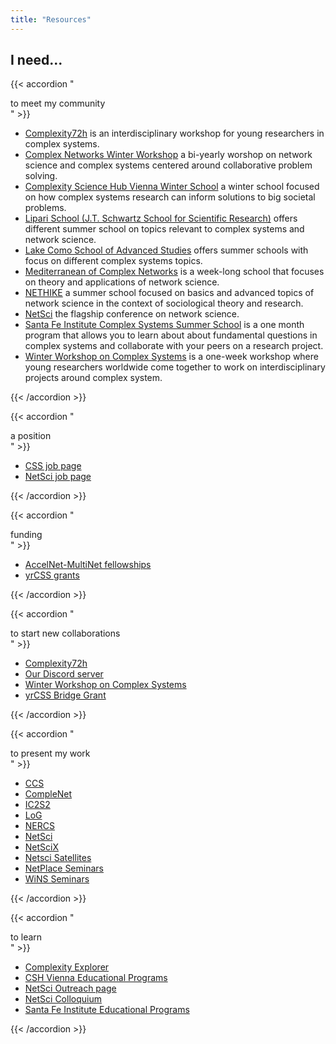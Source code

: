 ```yaml
---
title: "Resources"
---
```



## I need...

{{< accordion  "<div><i class='fa-solid fa-users pr-4'></i>to meet my community</div>" >}}

- [Complexity72h](https://complexity72h.com) is an interdisciplinary workshop for young researchers in complex systems.
- [Complex Networks Winter Workshop](https://cmplxsys.w3.uvm.edu/events/cnww/) a bi-yearly worshop on network science and complex systems centered around collaborative problem solving.
- [Complexity Science Hub Vienna Winter School](https://csh.ac.at/education/winterschool/) a winter school focused on how complex systems research can inform solutions to big societal problems. 
- [Lipari School (J.T. Schwartz School for Scientific Research)](https://liparischool.it/) offers different summer school on topics relevant to complex systems and network science.
- [Lake Como School of Advanced Studies](https://lakecomoschool.org/schools/) offers summer schools with focus on different complex systems topics.
- [Mediterranean of Complex Networks](https://mediterraneanschoolcomplex.net/) is a week-long school that focuses on theory and applications of network science. 
- [NETHIKE](https://sn.ethz.ch/nethike.html) a summer school focused on basics and advanced topics of network science in the context of sociological theory and research.
- [NetSci](https://www.netscisociety.net/events/netsci) the flagship conference on network science.
- [Santa Fe Institute Complex Systems Summer School](https://santafe.edu/engage/learn/programs/sfi-complex-systems-summer-school) is a one month program that allows you to learn about about fundamental questions in complex systems and collaborate with your peers on a research project.
- [Winter Workshop on Complex Systems](https://wwcs2025.github.io) is a one-week workshop where young researchers worldwide come together to work on interdisciplinary projects around complex system.

{{< /accordion >}}


{{< accordion "<div><i class='fa-solid fa-award pr-4'></i>a position</div>" >}}

- [CSS job page](https://cssociety.org/job-openings)
- [NetSci job page](https://www.netscisociety.net/jobs)

{{< /accordion >}}


{{< accordion "<div><i class='fa-duotone fa-solid fa-coins pr-4'></i>funding</div>" >}}

- [AccelNet-MultiNet fellowships](https://www.accelnet-multinet.org/education-training)
- [yrCSS grants](https://yrcss.cssociety.org/grants/)

{{< /accordion >}}


{{< accordion "<div><i class='fa-solid fa-people-arrows pr-4'></i>to start new collaborations</div>" >}}

- [Complexity72h](https://complexity72h.com)
- [Our Discord server ](https://discord.gg/yFmVMZ29)
- [Winter Workshop on Complex Systems](https://wwcs2025.github.io)
- [yrCSS Bridge Grant](https://yrcss.cssociety.org/grants/bridge-grant/)

{{< /accordion >}}


{{< accordion "<div><i class='fa-solid fa-microphone pr-4'></i>to present my work</div>" >}}

- [CCS](https://ccs25.cssociety.org)
- [CompleNet](https://complenet.weebly.com)
- [IC2S2](https://www.ic2s2-2025.org/)
- [LoG](https://logconference.org/)
- [NERCS](https://nerccs2025.github.io/)
- [NetSci](https://netsci2025.github.io)
- [NetSciX](https://netscix2025.iiti.ac.in)
- [Netsci Satellites](https://netsci2025.github.io/satellites/)
- [NetPlace Seminars](https://netplace.site)
- [WiNS Seminars](https://sites.google.com/view/womeninnetworkscience/)

{{< /accordion >}}


{{< accordion "<div><i class='fa-solid fa-book-open-reader pr-4'></i>to learn</div>" >}}

- [Complexity Explorer](https://www.complexityexplorer.org/)
- [CSH Vienna Educational Programs](https://csh.ac.at/education/)
- [NetSci Outreach page](https://www.netscisociety.net/outreach)
- [NetSci Colloquium](https://www.netscisociety.net/events/colloquium)
- [Santa Fe Institute Educational Programs](https://santafe.edu/engage/learn/overview)

{{< /accordion >}}

